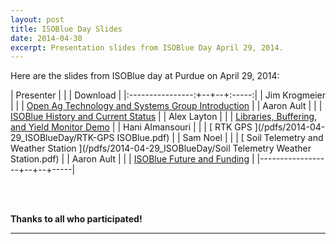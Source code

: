 ```yaml
---
layout: post
title: ISOBlue Day Slides
date: 2014-04-30
excerpt: Presentation slides from ISOBlue Day April 29, 2014.
---
```


Here are the slides from ISOBlue day at Purdue on April 29, 2014:

|      Presenter   |  |  |  Download  |
|:----------------:+--+--+:-----:|
|  Jim Krogmeier   |  |  |  [ Open Ag Technology and Systems Group Introduction](/pdfs/2014-04-29_ISOBlueDay/JVK_on_OpenATK_Group.pdf)       |
|  Aaron Ault      |  |  |  [ ISOBlue History and Current Status](/pdfs/2014-04-29_ISOBlueDay/2014-04-29_ISOBlue_History_current_status.pdf) |
|  Alex Layton     |  |  |  [ Libraries, Buffering, and Yield Monitor Demo](/pdfs/2014-04-29_ISOBlueDay/ISOBlueDemo.pdf)                     |
|  Hani Almansouri |  |  |  [ RTK GPS ](/pdfs/2014-04-29_ISOBlueDay/RTK-GPS ISOBlue.pdf) |
|  Sam Noel        |  |  |  [ Soil Telemetry and Weather Station ](/pdfs/2014-04-29_ISOBlueDay/Soil Telemetry Weather Station.pdf) |
|  Aaron Ault      |  |  |  [ ISOBlue Future and Funding](/pdfs/2014-04-29_ISOBlueDay/2014-04-29_ISOBlue_future_and_Funding.pdf) |
|------------------+--+--+-----|

<br><br>

**Thanks to all who participated!**

------------

